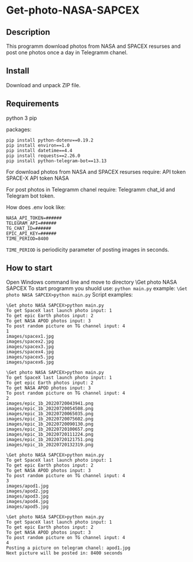 # Get-photo-NASA-SAPCEX

## Description
This programm download photos from NASA and SPACEX resurses and post one photos once a day in Telegramm chanel.

## Install
Download and unpack ZIP file.

## Requirements

python 3
pip

packages:
```
pip install python-dotenv==0.19.2
pip install environ==1.0
pip install datetime==4.4
pip install requests==2.26.0
pip install python-telegram-bot==13.13
```

For download photos from NASA and SPACEX resurses require:
API token SPACE-X
API token NASA

For post photos in Telegramm chanel require:
Telegramm chat_id and Telegram bot token.

How does .env look like:
```
NASA_API_TOKEN=######
TELEGRAM_API=######
TG_CHAT_ID=######
EPIC_API_KEY=######
TIME_PERIOD=8400
```

`TIME_PERIOD` is periodicity parameter of posting images in seconds.



## How to start
Open Windows command line and move to directory \Get photo NASA SAPCEX
To start programm you shuold use: `python main.py`
example:
```\Get photo NASA SAPCEX>python main.py```
Script examples:
```
\Get photo NASA SAPCEX>python main.py
To get SpaceX last launch photo input: 1
To get epic Earth photos input: 2
To get NASA APOD photos input: 3
To post random picture on TG channel input: 4
1
images/spacex1.jpg
images/spacex2.jpg
images/spacex3.jpg
images/spacex4.jpg
images/spacex5.jpg
images/spacex6.jpg
```
```
\Get photo NASA SAPCEX>python main.py
To get SpaceX last launch photo input: 1
To get epic Earth photos input: 2
To get NASA APOD photos input: 3
To post random picture on TG channel input: 4
2
images/epic_1b_20220720043941.png
images/epic_1b_20220720054508.png
images/epic_1b_20220720065035.png
images/epic_1b_20220720075602.png
images/epic_1b_20220720090130.png
images/epic_1b_20220720100657.png
images/epic_1b_20220720111224.png
images/epic_1b_20220720121751.png
images/epic_1b_20220720132319.png
```

```
\Get photo NASA SAPCEX>python main.py
To get SpaceX last launch photo input: 1
To get epic Earth photos input: 2
To get NASA APOD photos input: 3
To post random picture on TG channel input: 4
3
images/apod1.jpg
images/apod2.jpg
images/apod3.jpg
images/apod4.jpg
images/apod5.jpg
```

```
\Get photo NASA SAPCEX>python main.py
To get SpaceX last launch photo input: 1
To get epic Earth photos input: 2
To get NASA APOD photos input: 3
To post random picture on TG channel input: 4
4
Posting a picture on telegram chanel: apod1.jpg
Next picture will be posted in: 8400 seconds
```